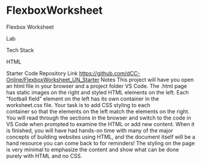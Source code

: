 # FlexboxWorksheet
Flexbox Worksheet

Lab

Tech Stack

HTML

Starter Code Repository Link
https://github.com/dCC-Online/FlexboxWorksheet_UN_Starter
Notes
This project will have you open an html file in your browser and a project folder VS Code. The .html page has static images on the 
    right and styled HTML elements on the left.
Each “football field” element on the left has its own container in the worksheet.css file. Your task is to add CSS styling to each      
    container so that the elements on the left match the elements on the right.
You will read through the sections in the browser and switch to the code in VS Code when prompted to examine the HTML or add new content. 
When it is finished, you will have had hands-on time with many of the major concepts of building websites using HTML, and the document 
    itself will be a hand resource you can come back to for reminders!
The styling on the page is very minimal to emphasize the content and show what can be done purely with HTML and no CSS.
